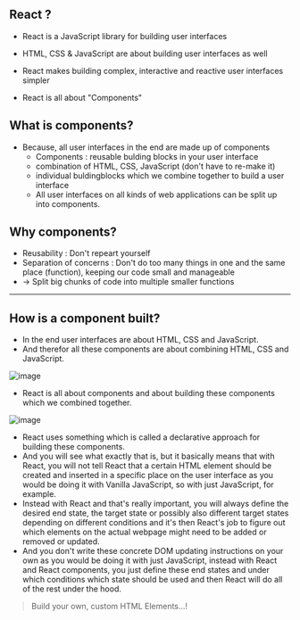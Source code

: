 ## React ?
- React is a JavaScript library for building user interfaces
- HTML, CSS & JavaScript are about building user interfaces as well
- React makes building complex, interactive and reactive user interfaces simpler

- React is all about "Components"

## What is components?

- Because, all user interfaces in the end are made up of components
  - Components : reusable bulding blocks in your user interface
  - combination of HTML, CSS, JavaScript (don't have to re-make it)
  - individual buldingblocks which we combine together to build a user interface
  - All user interfaces on all kinds of web applications can be split up into components.


## Why components?
  - Reusability : Don't repeart yourself
  - Separation of concerns : Don't do too many things in one and the same place (function), keeping our code small and manageable
  - -> Split big chunks of code into multiple smaller functions

-----

## How is a component built?
  - In the end user interfaces are about HTML, CSS and JavaScript.
  - And therefor all these components are about combining HTML, CSS and JavaScript.

![image](https://user-images.githubusercontent.com/41139770/185092997-5a066aa7-ae18-4eef-89f3-6fc2ff8af724.png)

- React is all about components and about building these components which we combined together.


![image](https://user-images.githubusercontent.com/41139770/185093272-8e673a38-e076-4563-8063-e2bc104939f5.png)

- React uses something which is called a declarative approach for building these components.
- And you will see what exactly that is, but it basically means that with React, you will not tell React that a certain HTML element should be created and inserted in a specific place on the user interface as you would be doing it with Vanilla JavaScript, so with just JavaScript, for example.
- Instead with React and that's really important, you will always define the desired end state, the target state or possibly also different target states depending on different conditions and it's then React's job to figure out which elements on the actual webpage might need to be added or removed or updated.
- And you don't write these concrete DOM updating instructions on your own as you would be doing it with just JavaScript, instead with React and React components, you just define these end states and under which conditions which state should be used and then React will do all of the rest under the hood.

> Build your own, custom HTML Elements...!
